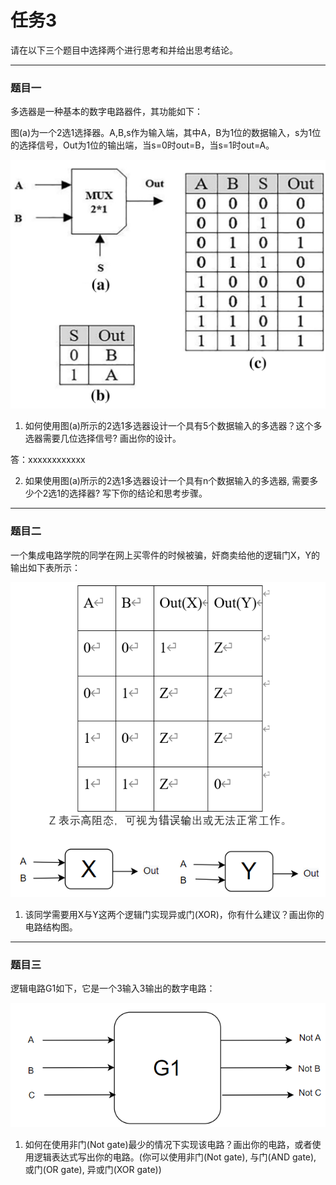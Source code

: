 # 任务3
请在以下三个题目中选择两个进行思考和并给出思考结论。

***

### 题目一
多选器是一种基本的数字电路器件，其功能如下：

图(a)为一个2选1选择器。A,B,s作为输入端，其中A，B为1位的数据输入，s为1位的选择信号，Out为1位的输出端，当s=0时out=B，当s=1时out=A。

![1](./image/1.png)

1. 如何使用图(a)所示的2选1多选器设计一个具有5个数据输入的多选器？这个多选器需要几位选择信号? 画出你的设计。


答：xxxxxxxxxxxx

2. 如果使用图(a)所示的2选1多选器设计一个具有n个数据输入的多选器, 需要多少个2选1的选择器? 写下你的结论和思考步骤。

***

### 题目二
一个集成电路学院的同学在网上买零件的时候被骗，奸商卖给他的逻辑门X，Y的输出如下表所示：

![2](./image/2.png)

1. 该同学需要用X与Y这两个逻辑门实现异或门(XOR)，你有什么建议？画出你的电路结构图。

***

### 题目三

逻辑电路G1如下，它是一个3输入3输出的数字电路：

![3](./image/3.png)

1. 如何在使用非门(Not gate)最少的情况下实现该电路？画出你的电路，或者使用逻辑表达式写出你的电路。(你可以使用非门(Not gate), 与门(AND gate), 或门(OR gate), 异或门(XOR gate))
